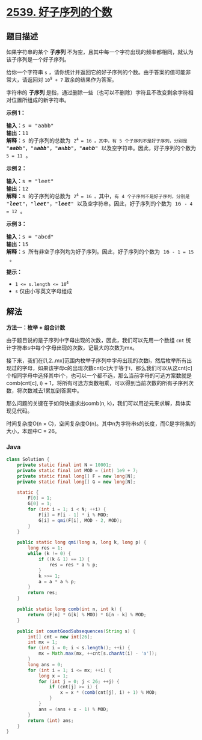 # [2539. 好子序列的个数](https://leetcode.cn/problems/count-the-number-of-good-subsequences)

## 题目描述

<p>如果字符串的某个 <strong>子序列</strong> 不为空，且其中每一个字符出现的频率都相同，就认为该子序列是一个好子序列。</p>

<p>给你一个字符串&nbsp;<code>s</code> ，请你统计并返回它的好子序列的个数。由于答案的值可能非常大，请返回对 <code>10<sup>9</sup> + 7</code> 取余的结果作为答案。</p>

<p>字符串的 <strong>子序列</strong> 是指，通过删除一些（也可以不删除）字符且不改变剩余字符相对位置所组成的新字符串。</p>

<p><strong>示例 1：</strong></p>

<pre>
<strong>输入：</strong>s = "aabb"
<strong>输出：</strong>11
<strong>解释：</strong>s 的子序列的总数为 <code>2<sup>4 </sup>= 16 。其中，有 5 个子序列不是好子序列，分别是 </code>"<em><strong>aab</strong></em>b"，"a<em><strong>abb</strong></em>"，"<strong><em>a</em></strong>a<em><strong>bb</strong></em>"，"<em><strong>aa</strong></em>b<em><strong>b</strong></em>" 以及空字符串。因此，好子序列的个数为 16 <code>- 5 = 11</code> 。</pre>

<p><strong>示例 2：</strong></p>

<pre>
<strong>输入：</strong>s = "leet"
<strong>输出：</strong>12
<strong>解释：</strong>s 的子序列的总数为 <code>2<sup>4 </sup>= 16 。</code>其中，<code>有 4 个子序列不是好子序列，分别是 </code>"<em><strong>lee</strong></em>t"，"l<em><strong>eet</strong></em>"，"<em><strong>leet</strong></em>" 以及空字符串。因此，好子序列的个数为 16 <code>- 4 = 12</code> 。
</pre>

<p><strong>示例 3：</strong></p>

<pre>
<strong>输入：</strong>s = "abcd"
<strong>输出：</strong>15
<strong>解释：</strong>s 所有非空子序列均为好子序列。因此，好子序列的个数为 16<code> - 1 = 15</code> 。
</pre>

<p><strong>提示：</strong></p>

<ul>
	<li><code>1 &lt;= s.length &lt;= 10<sup>4</sup></code></li>
	<li><code>s</code> 仅由小写英文字母组成</li>
</ul>

## 解法

**方法一：枚举 + 组合计数**

由于题目说的是子序列中字母出现的次数，因此，我们可以先用一个数组 `cnt` 统计字符串s中每个字母出现的次数，记最大的次数为mx。

接下来，我们在[1,2..mx]范围内枚举子序列中字母出现的次数i，然后枚举所有出现过的字母，如果该字母c的出现次数cnt[c]大于等于i，那么我们可以从这cnt[c]个相同字母中选择其中i个，也可以一个都不选，那么当前字母的可选方案数就是comb(cnt[c], i) + 1，将所有可选方案数相乘，可以得到当前次数的所有子序列次数，将次数减去1累加到答案中。

那么问题的关键在于如何快速求出comb(n, k)，我们可以用逆元来求解，具体实现见代码。

时间复杂度O(n × C)，空间复杂度O(n)。其中n为字符串s的长度，而C是字符集的大小，本题中C = 26。

### **Java**

```java
class Solution {
    private static final int N = 10001;
    private static final int MOD = (int) 1e9 + 7;
    private static final long[] F = new long[N];
    private static final long[] G = new long[N];

    static {
        F[0] = 1;
        G[0] = 1;
        for (int i = 1; i < N; ++i) {
            F[i] = F[i - 1] * i % MOD;
            G[i] = qmi(F[i], MOD - 2, MOD);
        }
    }

    public static long qmi(long a, long k, long p) {
        long res = 1;
        while (k != 0) {
            if ((k & 1) == 1) {
                res = res * a % p;
            }
            k >>= 1;
            a = a * a % p;
        }
        return res;
    }

    public static long comb(int n, int k) {
        return (F[n] * G[k] % MOD) * G[n - k] % MOD;
    }

    public int countGoodSubsequences(String s) {
        int[] cnt = new int[26];
        int mx = 1;
        for (int i = 0; i < s.length(); ++i) {
            mx = Math.max(mx, ++cnt[s.charAt(i) - 'a']);
        }
        long ans = 0;
        for (int i = 1; i <= mx; ++i) {
            long x = 1;
            for (int j = 0; j < 26; ++j) {
                if (cnt[j] >= i) {
                    x = x * (comb(cnt[j], i) + 1) % MOD;
                }
            }
            ans = (ans + x - 1) % MOD;
        }
        return (int) ans;
    }
}
```

